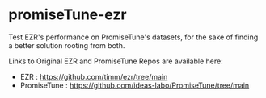 # promiseTune-ezr
Test EZR's performance on PromiseTune's datasets, for the sake of finding a better solution rooting from both. 

Links to Original EZR and PromiseTune Repos are available here:
- EZR : https://github.com/timm/ezr/tree/main
- PromiseTune : https://github.com/ideas-labo/PromiseTune/tree/main
